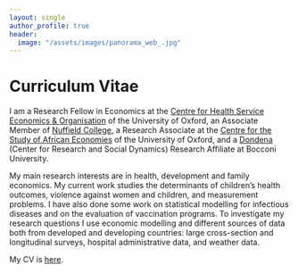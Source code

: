 ```yaml
---
layout: single
author_profile: true
header:
  image: "/assets/images/panorama_web_.jpg"
---
```

# Curriculum Vitae

I am a Research Fellow in Economics at the [Centre for Health Service Economics & Organisation](https://www.chseo.org.uk) of the University of Oxford, an Associate Member of [Nuffield College](https://www.nuffield.ox.ac.uk), a Research Associate at the [Centre for the Study of African Economies](www.csae.ox.ac.uk) of the University of Oxford, and a [Dondena](http://www.dondena.unibocconi.it) (Center for Research and Social Dynamics) Research Affiliate at Bocconi University. 

My main research interests are in health, development and family economics. My current work studies the determinants of children’s health outcomes, violence against women and children, and measurement problems. I have also done some work on statistical modelling for infectious diseases and on the evaluation of vaccination programs. To investigate my research questions I use economic modelling and different sources of data both from developed and developing countries: large cross-section and longitudinal surveys, hospital administrative data, and weather data.

My CV is [here](https://docs.google.com/viewer?a=v&pid=sites&srcid=ZGVmYXVsdGRvbWFpbnxlbGlzYWJldHRhZGVjYW98Z3g6NzBlMTIzZTRhMzkxZWVjMw).